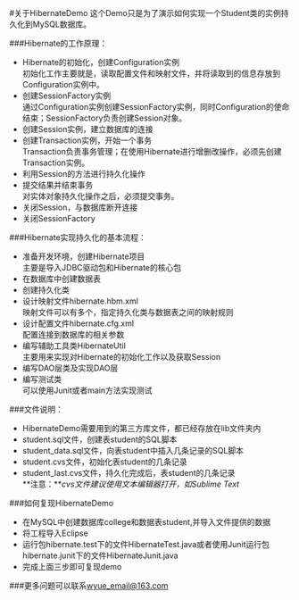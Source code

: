 #关于HibernateDemo
这个Demo只是为了演示如何实现一个Student类的实例持久化到MySQL数据库。

###Hibernate的工作原理：
* Hibernate的初始化，创建Configuration实例
<br>初始化工作主要就是，读取配置文件和映射文件，并将读取到的信息存放到Configuration实例中。
* 创建SessionFactory实例
<br>通过Configuration实例创建SessionFactory实例，同时Configuration的使命结束；SessionFactory负责创建Session对象。
* 创建Session实例，建立数据库的连接
* 创建Transaction实例，开始一个事务
<br>Transaction负责事务管理；在使用Hibernate进行增删改操作，必须先创建Transaction实例。
* 利用Session的方法进行持久化操作
* 提交结果并结束事务
<br>对实体对象持久化操作之后，必须提交事务。
* 关闭Session，与数据库断开连接
* 关闭SessionFactory

###Hibernate实现持久化的基本流程：
* 准备开发环境，创建Hibernate项目
<br>主要是导入JDBC驱动包和Hibernate的核心包
* 在数据库中创建数据表
* 创建持久化类
* 设计映射文件hibernate.hbm.xml
<br>映射文件可以有多个，指定持久化类与数据表之间的映射规则
* 设计配置文件hibernate.cfg.xml
<br>配置连接到数据库的相关参数
* 编写辅助工具类HibernateUtil
<br>主要用来实现对Hibernate的初始化工作以及获取Session
* 编写DAO层类及实现DAO层
* 编写测试类
<br>可以使用Junit或者main方法实现测试

###文件说明：
* HibernateDemo需要用到的第三方库文件，都已经存放在lib文件夹内
* student.sql文件，创建表student的SQL脚本
* student_data.sql文件，向表student中插入几条记录的SQL脚本
* student.cvs文件，初始化表student的几条记录
* student_last.cvs文件，持久化完成后，表student的几条记录
<br>**注意：***cvs文件建议使用文本编辑器打开，如Sublime Text*

###如何复现HibernateDemo
* 在MySQL中创建数据库college和数据表student,并导入文件提供的数据
* 将工程导入Eclipse
* 运行包hibernate.test下的文件HibernateTest.java或者使用Junit运行包hibernate.junit下的文件HibernateJunit.java
* 完成上面三步即可复现demo

###更多问题可以联系[wyue_email@163.com](wyue_email@163.com)